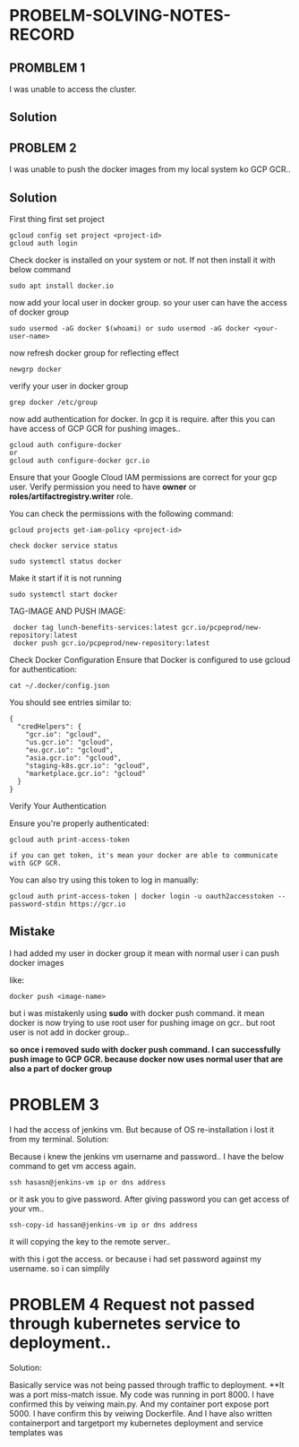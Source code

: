 # PROBELM-SOLVING-NOTES-RECORD

## PROMBLEM 1

I was unable to access the cluster.

## Solution

## PROBLEM 2

I was unable to push the docker images from my local system ko GCP GCR..

## Solution
First thing first set project
  
    gcloud config set project <project-id>
    gcloud auth login

Check docker is installed on your system or not. If not then install it with below command

    sudo apt install docker.io

now add your local user in docker group. so your user can have the access of docker group

    sudo usermod -aG docker $(whoami) or sudo usermod -aG docker <your-user-name>
    
now refresh docker group for reflecting effect

    newgrp docker       

verify your user in docker group

    grep docker /etc/group

now add authentication for docker. In gcp it is require. after this you can have access of GCP GCR for pushing images..
   
    gcloud auth configure-docker 
    or 
    gcloud auth configure-docker gcr.io

Ensure that your Google Cloud IAM permissions are correct for your gcp user. Verify permission you need to have **owner** or **roles/artifactregistry.writer** role.

You can check the permissions with the following command:
  
    gcloud projects get-iam-policy <project-id>

    check docker service status

    sudo systemctl status docker

Make it start if it is not running

    sudo systemctl start docker

TAG-IMAGE AND PUSH IMAGE:

     docker tag lunch-benefits-services:latest gcr.io/pcpeprod/new-repository:latest
     docker push gcr.io/pcpeprod/new-repository:latest


Check Docker Configuration
Ensure that Docker is configured to use gcloud for authentication:

    cat ~/.docker/config.json

  You should see entries similar to:

    {
      "credHelpers": {
        "gcr.io": "gcloud",
        "us.gcr.io": "gcloud",
        "eu.gcr.io": "gcloud",
        "asia.gcr.io": "gcloud",
        "staging-k8s.gcr.io": "gcloud",
        "marketplace.gcr.io": "gcloud"
      }
    }

Verify Your Authentication

Ensure you're properly authenticated:

    gcloud auth print-access-token

    if you can get token, it's mean your docker are able to communicate with GCP GCR.

You can also try using this token to log in manually:

    gcloud auth print-access-token | docker login -u oauth2accesstoken --password-stdin https://gcr.io

## Mistake

I had added my user in docker group it mean with normal user i can push docker images 

like:

    docker push <image-name>

but i was mistakenly using **sudo** with docker push command. it mean docker is now trying to use root user for pushing image on gcr.. but root user is not add in docker group..

**so once i removed sudo with docker push command. I can successfully push image to GCP GCR. because docker now uses normal user that are also a part of docker group** 

# PROBLEM 3

I had the access of jenkins vm. But because of OS re-installation i lost it from my terminal. 
Solution:
  
Because i knew the jenkins vm username and password.. I have the below command to get vm access again.

    ssh hasasn@jenkins-vm ip or dns address
or it ask you to give password. After giving password you can get access of your vm..
  
    ssh-copy-id hassan@jenkins-vm ip or dns address         
it will copying the key to the remote server..

with this i got the access. or because i had set password against my username. so i can simplily
  
# PROBLEM 4 Request not passed through kubernetes service to deployment..

Solution:

  Basically service was not being passed through traffic to deployment. **It was a port miss-match issue. My code was running in port 8000. I have confirmed this by veiwing main.py. And my container port expose port 5000. I have confirm this by veiwing Dockerfile. And I have also written containerport and targetport my kubernetes deployment and service templates was    

  



  
